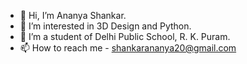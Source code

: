 - 👋 Hi, I’m Ananya Shankar.
- 👀 I’m interested in 3D Design and Python.
- 🌱 I’m a student of Delhi Public School, R. K. Puram.
- 📫 How to reach me - shankarananya20@gmail.com

<!---
Ananya-Shankar/Ananya-Shankar is a ✨ special ✨ repository because its `README.md` (this file) appears on your GitHub profile.
You can click the Preview link to take a look at your changes.
--->
